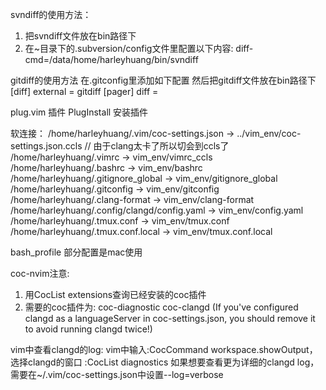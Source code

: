svndiff的使用方法：
1. 把svndiff文件放在bin路径下
2. 在~目录下的.subversion/config文件里配置以下内容:
    diff-cmd=/data/home/harleyhuang/bin/svndiff 


gitdiff的使用方法
在.gitconfig里添加如下配置 然后把gitdiff文件放在bin路径下
[diff]
external = gitdiff
[pager]
diff =


plug.vim 插件
PlugInstall 安装插件


软连接：
/home/harleyhuang/.vim/coc-settings.json -> ../vim_env/coc-settings.json.ccls   // 由于clang太卡了所以切会到ccls了
/home/harleyhuang/.vimrc -> vim_env/vimrc_ccls
/home/harleyhuang/.bashrc -> vim_env/bashrc
/home/harleyhuang/.gitignore_global -> vim_env/gitignore_global
/home/harleyhuang/.gitconfig -> vim_env/gitconfig
/home/harleyhuang/.clang-format -> vim_env/clang-format
/home/harleyhuang/.config/clangd/config.yaml -> vim_env/config.yaml
/home/harleyhuang/.tmux.conf -> vim_env/tmux.conf
/home/harleyhuang/.tmux.conf.local -> vim_env/tmux.conf.local

bash_profile 部分配置是mac使用

coc-nvim注意:
1. 用CocList extensions查询已经安装的coc插件
2. 需要的coc插件为:
coc-diagnostic 
coc-clangd (If you've configured clangd as a languageServer in coc-settings.json, you should remove it to avoid running clangd twice!)

vim中查看clangd的log:
vim中输入:CocCommand workspace.showOutput，选择clangd的窗口
:CocList diagnostics
如果想要查看更为详细的clangd log，需要在~/.vim/coc-settings.json中设置--log=verbose
